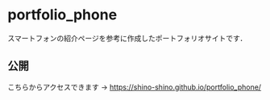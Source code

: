 # portfolio_phone
スマートフォンの紹介ページを参考に作成したポートフォリオサイトです．

## 公開
こちらからアクセスできます → https://shino-shino.github.io/portfolio_phone/
